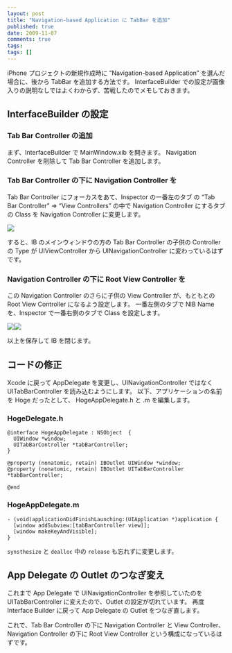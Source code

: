 ```yaml
---
layout: post
title: "Navigation-based Application に TabBar を追加"
published: true
date: 2009-11-07
comments: true
tags:
tags: []
---
```


iPhone プロジェクトの新規作成時に &#8220;Navigation-based Application&#8221; を選んだ場合に、後から TabBar を追加する方法です。
InterfaceBuilder での設定が画像入りの説明なしではよくわからず、苦戦したのでメモしておきます。

## InterfaceBuilder の設定

### Tab Bar Controller の追加

まず、InterfaceBuilder で MainWindow.xib を開きます。
Navigation Controller を削除して Tab Bar Controller を追加します。

### Tab Bar Controller の下に Navigation Controller を

Tab Bar Controller にフォーカスをあて、Inspector の一番左のタブ の &#8220;Tab Bar Controller&#8221; =&gt; &#8220;View Controllers&#8221; の中で Navigation Controller にするタブの Class を Navigation Controller に変更します。

![](/images/2009/11/TabBarController_Inspector1.png)

すると、IB のメインウィンドウの方の Tab Bar Controller の子供の Controller の Type が UIViewController から UINavigationController に変わっているはずです。

### Navigation Controller の下に Root View Controller を

この Navigation Controller のさらに子供の View Controller が、もともとの Root View Controller になるよう設定します。
一番左側のタブで NIB Name を、Inspector で一番右側のタブで Class を設定します。

![](/images/2009/11/SetRootViewControllerNIB1.png)![](/images/2009/11/SetRootViewControllerClass1.png)

以上を保存して IB を閉じます。

## コードの修正

Xcode に戻って AppDelegate を変更し、UINavigationController ではなく UITabBarController を読み込むようにします。
以下、アプリケーションの名前を Hoge だったとして、 HogeAppDelegate.h と .m を編集します。

### HogeDelegate.h

```objc
@interface HogeAppDelegate : NSObject  {
  UIWindow *window;
  UITabBarController *tabBarController;
}

@property (nonatomic, retain) IBOutlet UIWindow *window;
@property (nonatomic, retain) IBOutlet UITabBarController *tabBarController;

@end
```

### HogeAppDelegate.m

```objc
- (void)applicationDidFinishLaunching:(UIApplication *)application {
  [window addSubview:[tabBarController view]];
  [window makeKeyAndVisible];
}
```

`synsthesize` と `dealloc` 中の `release` も忘れずに変更します。

## App Delegate の Outlet のつなぎ変え

これまで App Delegate で UINavigationController を参照していたのを UITabBarController に変えたので、Outlet の設定が切れています。
再度 Interface Builder に戻って App Delegate の Outlet をつなぎ直します。

これで、Tab Bar Controller の下に Navigation Controller と View Controller、Navigation Controller の下に Root View Controller という構成になっているはずです。
